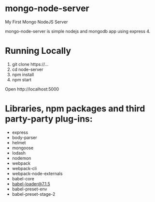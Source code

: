 # mongo-node-server
My First Mongo NodeJS Server

mongo-node-server is simple nodejs and mongodb app using express 4.

# Running Locally
1. git clone https://...
2. cd node-server
3. npm install
4. npm start

Open http://localhost:5000 

# Libraries, npm packages and third party-party plug-ins:
- express
- body-parser
- helmet
- mongoose
- lodash
- nodemon
- webpack
- webpack-cli
- webpack-node-externals
- babel-core
- babel-loader@7.1.5
- babel-preset-env
- babel-preset-stage-2
